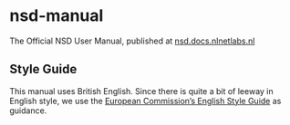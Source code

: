 # nsd-manual
The Official NSD User Manual, published at [nsd.docs.nlnetlabs.nl](https://nsd.docs.nlnetlabs.nl/)


## Style Guide

This manual uses British English. Since there is quite a bit of leeway in
English style, we use the [European Commission’s English Style Guide] as
guidance.

[European Commission’s English Style Guide]: https://ec.europa.eu/info/sites/info/files/styleguide_english_dgt_en.pdf
